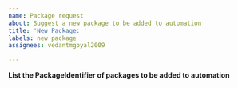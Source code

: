 ```yaml
---
name: Package request
about: Suggest a new package to be added to automation
title: 'New Package: '
labels: new package
assignees: vedantmgoyal2009

---
```


**List the PackageIdentifier of packages to be added to automation**
